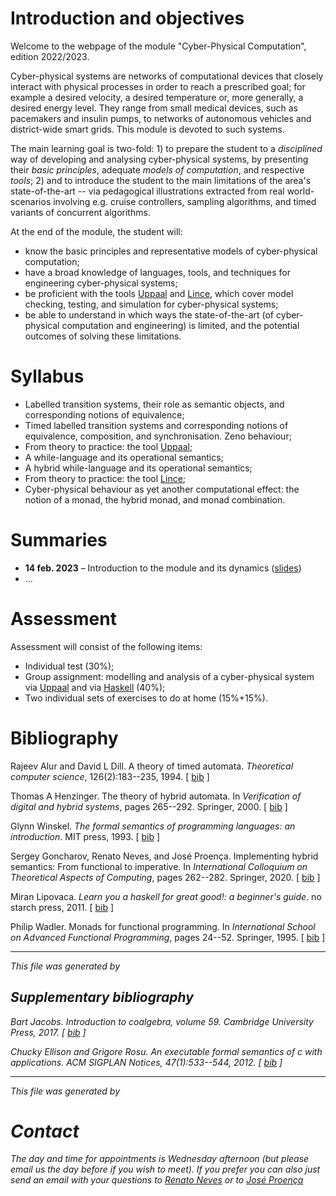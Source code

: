 # Introduction and objectives

Welcome to the webpage of the module "Cyber-Physical Computation",
edition 2022/2023.

Cyber-physical systems are networks of computational devices that
closely interact with physical processes in order to reach a
prescribed goal; for example a desired velocity, a desired temperature
or, more generally, a desired energy level. They range from small
medical devices, such as pacemakers and insulin pumps, to networks of
autonomous vehicles and district-wide smart grids. This module is
devoted to such systems.

The main learning goal is two-fold: 1) to prepare the student to a
*disciplined* way of developing and analysing cyber-physical systems,
by presenting their *basic principles*, adequate *models of
computation*, and respective *tools*; 2) and to introduce the student
to the main limitations of the area's state-of-the-art 
-- via pedagogical illustrations extracted from real world-scenarios
involving e.g. cruise controllers, sampling algorithms, and timed
variants of concurrent algorithms.

At the end of the module, the student will:

+ know the basic principles and representative models of
  cyber-physical computation;
+ have a broad knowledge of languages, tools, and techniques for
  engineering cyber-physical systems;
+ be proficient with the tools [Uppaal]([http://www.uppaal.org/]) and [Lince]([http://arcatools.org/assets/index.html#arcatools]), which cover model
  checking, testing, and simulation for cyber-physical systems;
+ be able to understand in which ways the state-of-the-art (of
  cyber-physical computation and engineering) is limited, and 
  the potential outcomes of solving these limitations.

# Syllabus

+ Labelled transition systems, their role as semantic objects, and
  corresponding notions of equivalence;
+ Timed labelled transition systems and corresponding notions of
  equivalence, composition, and synchronisation. Zeno behaviour;
+ From theory to practice: the tool [Uppaal]([http://www.uppaal.org/]);
+ A while-language and its operational semantics;
+ A hybrid while-language and its operational semantics;
+ From theory to practice: the tool [Lince]([http://arcatools.org/assets/index.html#arcatools]);
+ Cyber-physical behaviour as yet another computational effect: the
  notion of a monad, the hybrid monad, and monad combination.
  
# Summaries

  - __14 feb. 2023__ – Introduction to the module and its dynamics ([slides](slides/1-intro.pdf))
  - ...



<!--
| 16 Feb. 2023 | Introduction to the module and its dynamics ([slides/1-intro.pdf](slides))|
| 23 Feb. 2022 | Labelled transition systems and their role as semantics objects. The Calculus of Communicating Systems [file:transitionSystems.pdf]([)lides]) |
| 25 Feb. 2022 | The semantics of CCS [file:transitionSystems.pdf]([)lides]). Exercises.                                                                       |
| 02 Mar. 2022 | Observational Behaviour and Observational Equivalence  [file:transitionSystems.pdf]([)lides])                                                 |
| 04 Mar. 2022 | Continuation of the previous lecture. Exercises  [file:transitionSystems.pdf]([)lides])                                                       |
| 09 Mar. 2022 | Introduction to timed automata [file:timedAutomata/timed-automata.pdf]((lides).)]                                                                        |
| 11 Mar. 2022 | Continuation of the previous lecture. Exercises  [file:timedAutomata/timed-automata.pdf]((lides)]).                                                      |
| 16 Mar. 2022 | Observational equivalence for timed automata  [file:timedAutomata/timed-automata.pdf]((lides)]).                                                         |
| 18 Mar. 2022 | Introduction to Uppaal.                                                                                         |
| 23 Mar. 2022 | Extra features of Uppaal. The logic CTL and its application to the verification of Timed Systems [file:timed-automata2.pdf]((lides)]).      |
| 25 Mar. 2022 | Tackling the adventurers' problem with Uppaal [file:Adventurers/adventurers.pdf]((description o the problem)]).                                     |
| 30 Mar. 2022 | Continuation of the previous lecture.                                                                           |
| 06 Apr. 2022 | Recalling Haskell [file:lectureCPC.hs]((ile)]).                   |
-->                                                                     


# Assessment

Assessment will consist of the following items:

+ Individual test (30%);
+ Group assignment: modelling and analysis of a cyber-physical system
  via [Uppaal]([http://www.uppaal.org/]) and via [Haskell]([https://www.haskell.org/]) (40%);
+ Two individual sets of exercises to do at home (15%+15%).


# Bibliography

<p><a name="alur1994theory"></a>
Rajeev Alur and David&nbsp;L Dill.
 A theory of timed automata.
 <em>Theoretical computer science</em>, 126(2):183--235, 1994.
[&nbsp;<a href="bib/biblioCPC_bib.html#alur1994theory">bib</a>&nbsp;]
</p>

<p><a name="henzinger2000theory"></a>
Thomas&nbsp;A Henzinger.
 The theory of hybrid automata.
 In <em>Verification of digital and hybrid systems</em>, pages 265--292.
  Springer, 2000.
[&nbsp;<a href="bib/biblioCPC_bib.html#henzinger2000theory">bib</a>&nbsp;]
</p>

<p><a name="winskel1993formal"></a>
Glynn Winskel.
 <em>The formal semantics of programming languages: an introduction</em>.
 MIT press, 1993.
[&nbsp;<a href="bib/biblioCPC_bib.html#winskel1993formal">bib</a>&nbsp;]
</p>

<p><a name="goncharov2020implementing"></a>
Sergey Goncharov, Renato Neves, and Jos&eacute; Proen&ccedil;a.
 Implementing hybrid semantics: From functional to imperative.
 In <em>International Colloquium on Theoretical Aspects of
  Computing</em>, pages 262--282. Springer, 2020.
[&nbsp;<a href="bib/biblioCPC_bib.html#goncharov2020implementing">bib</a>&nbsp;]
</p>

<p><a name="lipovaca2011learn"></a>
Miran Lipovaca.
 <em>Learn you a haskell for great good!: a beginner's guide</em>.
 no starch press, 2011.
[&nbsp;<a href="bib/biblioCPC_bib.html#lipovaca2011learn">bib</a>&nbsp;]
</p>

<p><a name="wadler1995monads"></a>
Philip Wadler.
 Monads for functional programming.
 In <em>International School on Advanced Functional Programming</em>,
  pages 24--52. Springer, 1995.
[&nbsp;<a href="bib/biblioCPC_bib.html#wadler1995monads">bib</a>&nbsp;]
</p><hr><p><em>This file was generated by
<!-- <a href="http://www.lri.fr/~filliatr/bibtex2html/">bibtex2html</a> 1.99.</em></p> -->

## Supplementary bibliography

<p><a name="jacobs2017introduction"></a>
Bart Jacobs.
 <em>Introduction to coalgebra</em>, volume&nbsp;59.
 Cambridge University Press, 2017.
[&nbsp;<a href="bib/sup_bib.html#jacobs2017introduction">bib</a>&nbsp;]
</p>

<p><a name="ellison2012executable"></a>
Chucky Ellison and Grigore Rosu.
 An executable formal semantics of c with applications.
 <em>ACM SIGPLAN Notices</em>, 47(1):533--544, 2012.
[&nbsp;<a href="bib/sup_bib.html#ellison2012executable">bib</a>&nbsp;]
</p><hr><p><em>This file was generated by
<!-- <a href="http://www.lri.fr/~filliatr/bibtex2html/">bibtex2html</a> 1.99.</em></p> -->

   
# Contact

The day and time for _appointments_ is Wednesday afternoon (but please
email us the day before if you wish to meet). If you prefer you
can also just send an email with your questions to [Renato Neves](mailto:nevrenato@di.uminho.pt) or to [José Proença](mailto:pro@isep.ipp.pt)
